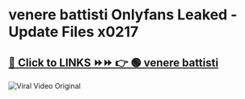 
 # venere battisti Onlyfans Leaked - Update Files x0217

## <h2><a href="https://clipsfans.com/venere_battisti&ref=git">🔗 Click to LINKS ⏩⏩ 👉 🟢 venere battisti </a></h2>

<a href="https://clipsfans.com/venere_battisti&ref=git" rel="nofollow" data-target="animated-image.originalLink"><img src="https://i.ibb.co.com/xMMVF88/686577567.gif" alt="Viral Video Original" style="max-width: 100%; display: inline-block;" data-target="animated-image.originalImage"></a>

